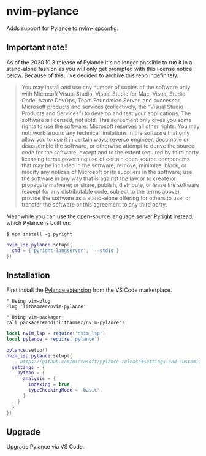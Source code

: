 # nvim-pylance

Adds support for [Pylance](https://github.com/microsoft/pylance-release) to
[nvim-lspconfig](https://github.com/neovim/nvim-lspconfig).

## Important note!

As of the 2020.10.3 release of Pylance it's no longer possible to run it in
a stand-alone fashion as you will only get prompted with this license notice
below. Because of this, I've decided to archive this repo indefinitely.

> You may install and use any number of copies of the software only with
> Microsoft Visual Studio, Visual Studio for Mac, Visual Studio Code, Azure
> DevOps, Team Foundation Server, and successor Microsoft products and services
> (collectively, the “Visual Studio Products and Services”) to develop and test
> your applications. The software is licensed, not sold. This agreement only
> gives you some rights to use the software. Microsoft reserves all other
> rights. You may not: work around any technical limitations in the software
> that only allow you to use it in certain ways; reverse engineer, decompile or
> disassemble the software, or otherwise attempt to derive the source code for
> the software, except and to the extent required by third party licensing
> terms governing use of certain open source components that may be included in
> the software; remove, minimize, block, or modify any notices of Microsoft or
> its suppliers in the software; use the software in any way that is against
> the law or to create or propagate malware; or share, publish, distribute, or
> lease the software (except for any distributable code, subject to the terms
> above), provide the software as a stand-alone offering for others to use, or
> transfer the software or this agreement to any third party.

Meanwhile you can use the open-source language server
[Pyright](https://github.com/microsoft/pyright) instead, which Pylance is built
on:

```console
$ npm install -g pyright
```

```lua
nvim_lsp.pylance.setup({
  cmd = {'pyright-langserver', '--stdio'}
})
```

## Installation

First install the [Pylance
extension](https://marketplace.visualstudio.com/items?itemName=ms-python.vscode-pylance)
from the VS Code marketplace.

```vim
" Using vim-plug
Plug 'lithammer/nvim-pylance'

" Using vim-packager
call packager#add('lithammer/nvim-pylance')
```

```lua
local nvim_lsp = require('nvim_lsp')
local pylance = require('pylance')

pylance.setup()
nvim_lsp.pylance.setup({
  -- https://github.com/microsoft/pylance-release#settings-and-customization
  settings = {
    python = {
      analysis = {
        indexing = true,
        typeCheckingMode = 'basic',
      }
    }
  }
})
```

## Upgrade

Upgrade Pylance via VS Code.
